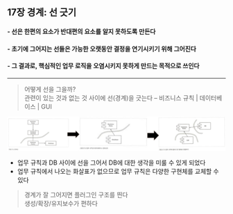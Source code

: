 ## 17장 경계: 선 긋기

#### - 선은 한편의 요소가 반대편의 요소를 알지 못하도록 만든다
#### - 초기에 그어지는 선들은 가능한 오랫동안 결정을 연기시키기 위해 그어진다
#### - 그 결과로, 핵심적인 업무 로직을 오염시키지 못하게 만드는 목적으로 쓰인다
---
> 어떻게 선을 그을까?  
관련이 있는 것과 없는 것 사이에 선(경계)을 긋는다 – 비즈니스 규칙 | 데이터베이스 | GUI 

![img](../images/chapter%2017-1.png)  
- 업무 규칙과 DB 사이에 선을 그어서 DB에 대한 생각을 미룰 수 있게 되었다
- 업무 규칙에서 나오는 화살표가 없으므로 업무 규칙은 다양한 구현체를 교체할 수 있다
> 경계가 잘 그어지면 플러그인 구조를 띈다  
생성/확장/유지보수가 편하다

